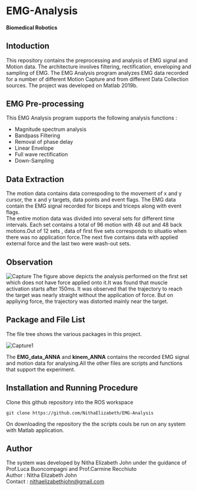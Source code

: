 # EMG-Analysis
#### Biomedical Robotics
## Intoduction
This repository contains the preprocessing and analysis of EMG signal and Motion data. The architecture involves filtering, rectification, enveloping and sampling of EMG.
The EMG Analysis program analyzes EMG data recorded for a number of different Motion Capture and from different Data Collection sources.
The project was developed on Matlab 2019b. 
## EMG Pre-processing
This EMG Analysis program supports the following analysis functions :
* Magnitude spectrum analysis
* Bandpass Filtering
* Removal of phase delay
* Linear Envelope 
* Full wave rectification
* Down-Sampling

## Data Extraction 
The motion data contains data correspoding to the movement of x and y cursor, the x and y targets, data points and event flags. The EMG data contain the EMG signal recorded for biceps and triceps along with event flags. \
The entire motion data was divided into several sets for different time intervals. Each set contains a total of 96 motion with 48 out and 48 back motions.Out of 12 sets , data of first five sets corresponds to situatio when there was no application force.The next five contains data with applied external force and the last two were wash-out sets. 

## Observation
![Capture](https://user-images.githubusercontent.com/47361086/99583839-92b91580-29fd-11eb-9d02-5563798688ca.PNG)
The figure above depicts the analysis performed on the first set which does not have force applied onto it.It was found that muscle activation starts after 150ms. It was observed that the trajectory to reach the target was nearly straight without the application of force. But on appliying force, the trajectory was distorted mainly near the target.
## Package and File List
The file tree shows the various packages in this project.

![Capture1](https://user-images.githubusercontent.com/47361086/99588463-078f4e00-2a04-11eb-9cb3-5d4187a20a4a.PNG)


The **EMG_data_ANNA**  and **kinem_ANNA**  contains the recorded EMG signal and motion data for analysing.All the other files are scripts and functions that support the experiment.
## Installation and Running Procedure
Clone this github repository into the ROS workspace
```
git clone https://github.com/NithaElizabeth/EMG-Analysis
```
On downloading the repository the the scripts couls be run on any system with Matlab application.


## Author
The system was developed by Nitha Elizabeth John under the guidance of Prof.Luca Buoncompagni and Prof.Carmine Recchiuto\
Author  : Nitha Elizabeth John\
Contact : nithaelizabethjohn@gmail.com
